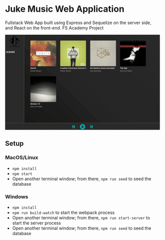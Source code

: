 # Juke Music Web Application 
Fullstack Web App built using Express and Sequelize on the server side, and React on the front-end. FS Academy Project  
  
  
![Alt Text](https://github.com/mariiaromaniuk/Juke-Music-App/blob/master/public/juke-02.gif)

## Setup

### MacOS/Linux

* `npm install`
* `npm start`
* Open another terminal window; from there, `npm run seed` to seed the database

### Windows

* `npm install`
* `npm run build-watch` to start the webpack process
* Open another terminal window; from there, `npm run start-server` to start the server process
* Open another terminal window; from there, `npm run seed` to seed the database
